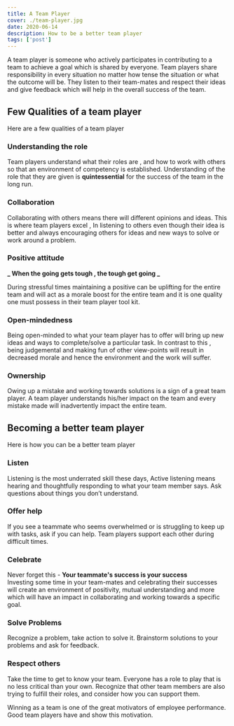 ```yaml
---
title: A Team Player
cover: ./team-player.jpg
date: 2020-06-14
description: How to be a better team player
tags: ['post']
---
```


A team player is someone who actively participates in contributing to a team to achieve a goal which is shared by everyone. Team players share responsibility in every situation no matter how tense the situation or what the outcome will be. They listen to their team-mates and respect their ideas and give feedback which will help in the overall success of the team.

## Few Qualities of a team player

Here are a few qualities of a team player

### Understanding the role

Team players understand what their roles are , and how to work with others so that an environment of competency is established. Understanding of the role that they are given is **quintessential** for the success of the team in the long run.

### Collaboration

Collaborating with others means there will different opinions and ideas. This is where team players excel , In listening to others even though their idea is better and always encouraging others for ideas and new ways to solve or work around a problem.

### Positive attitude

**_ When the going gets tough , the tough get going _** <br/>

During stressful times maintaining a positive can be uplifting for the entire team and will act as a morale boost for the entire team and it is one quality one must possess in their team player tool kit.

### Open-mindedness

Being open-minded to what your team player has to offer will bring up new ideas and ways to complete/solve a particular task. In contrast to this , being judgemental and making fun of other view-points will result in decreased morale and hence the environment and the work will suffer.

### Ownership

Owing up a mistake and working towards solutions is a sign of a great team player. A team player understands his/her impact on the team and every mistake made will inadvertently impact the entire team.

## Becoming a better team player

Here is how you can be a better team player

### Listen

Listening is the most underrated skill these days, Active listening means hearing and thoughtfully responding to what your team member says. Ask questions about things you don’t understand.

### Offer help

If you see a teammate who seems overwhelmed or is struggling to keep up with tasks, ask if you can help. Team players support each other during difficult times.

### Celebrate

Never forget this - **Your teammate's success is your success** <br/>
Investing some time in your team-mates and celebrating their successes will create an environment of positivity, mutual understanding and more which will have an impact in collaborating and working towards a specific goal.

### Solve Problems

Recognize a problem, take action to solve it. Brainstorm solutions to your problems and ask for feedback.

### Respect others

Take the time to get to know your team. Everyone has a role to play that is no less critical than your own. Recognize that other team members are also trying to fulfill their roles, and consider how you can support them.

Winning as a team is one of the great motivators of employee performance. Good team players have and show this motivation.
